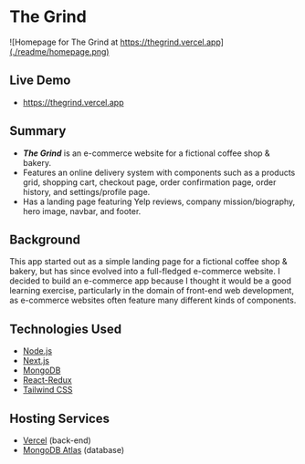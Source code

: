 # The Grind

![Homepage for The Grind at https://thegrind.vercel.app](./readme/homepage.png)

## Live Demo

- https://thegrind.vercel.app

## Summary

- _**The Grind**_ is an e-commerce website for a fictional coffee shop & bakery.
- Features an online delivery system with components such as a products grid, shopping cart, checkout page, order confirmation page, order history, and settings/profile page.
- Has a landing page featuring Yelp reviews, company mission/biography, hero image, navbar, and footer.

## Background

This app started out as a simple landing page for a fictional coffee shop & bakery, but has since evolved into a full-fledged e-commerce website. I decided to build an e-commerce app because I thought it would be a good learning exercise, particularly in the domain of front-end web development, as e-commerce websites often feature many different kinds of components.

## Technologies Used

- [Node.js](https://github.com/nodejs/node)
- [Next.js](https://github.com/vercel/next.js)
- [MongoDB](https://github.com/mongodb/mongo)
- [React-Redux](https://github.com/reduxjs/react-redux)
- [Tailwind CSS](https://github.com/tailwindlabs/tailwindcss)

## Hosting Services

- [Vercel](https://www.vercel.com) (back-end)
- [MongoDB Atlas](https://www.mongodb.com/atlas/database) (database)
